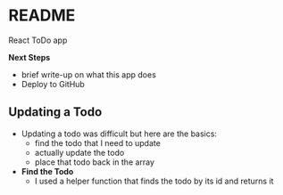 # README

React ToDo app

**Next Steps**
- brief write-up on what this app does
- Deploy to GitHub

## Updating a Todo
- Updating a todo was difficult but here are the basics:
  - find the todo that I need to update
  - actually update the todo
  - place that todo back in the array
- **Find the Todo**
  - I used a helper function that finds the todo by its id and returns it

